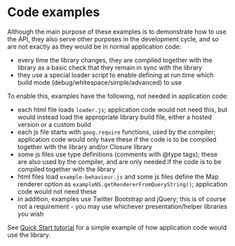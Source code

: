 # Code examples

Although the main purpose of these examples is to demonstrate how to use the API, they also serve other purposes in the development cycle, and so are not exactly as they would be in normal application code:

* every time the library changes, they are compiled together with the library as a basic check that they remain in sync with the library
* they use a special loader script to enable defining at run time which build mode (debug/whitespace/simple/advanced) to use

To enable this, examples have the following, not needed in application code:

* each html file loads `loader.js`; application code would not need this, but would instead load the appropriate library build file, either a hosted version or a custom build
* each js file starts with `goog.require` functions, used by the compiler; application code would only have these if the code is to be compiled together with the library and/or Closure library
* some js files use type definitions (comments with @type tags); these are also used by the compiler, and are only needed if the code is to be compiled together with the library
* html files load `example-behaviour.js` and some js files define the Map renderer option as `exampleNS.getRendererFromQueryString()`; application code would not need these
* in addition, examples use Twitter Bootstrap and jQuery; this is of course not a requirement - you may use whichever presentation/helper libraries you wish

See [Quick Start tutorial](http://ol3js.org/en/master/doc/quickstart.html) for a simple example of how application code would use the library.

